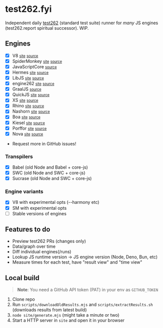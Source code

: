 # test262.fyi
Independent daily [test262](https://github.com/tc39/test262) (standard test suite) runner for *many* JS engines (test262.report spiritual successor). WIP.

## Engines
- [X] V8 <small>[site](https://v8.dev)</small> <small>[source](https://chromium.googlesource.com/v8/v8.git)</small>
- [X] SpiderMonkey <small>[site](https://spidermonkey.dev)</small> <small>[source](https://hg.mozilla.org/mozilla-central/file/tip/js)</small>
- [X] JavaScriptCore <small>[source](https://github.com/WebKit/WebKit/tree/main/Source/JavaScriptCore)</small>
- [X] Hermes <small>[site](https://hermesengine.dev)</small> <small>[source](https://github.com/facebook/hermes)</small>
- [X] LibJS <small>[site](https://libjs.dev)</small> <small>[source](https://github.com/SerenityOS/serenity/tree/master/Userland/Libraries/LibJS)</small>
- [X] engine262 <small>[site](https://engine262.js.org)</small> <small>[source](https://github.com/engine262/engine262)</small>
- [X] GraalJS <small>[source](https://github.com/oracle/graaljs)</small>
- [X] QuickJS <small>[site](https://bellard.org/quickjs/)</small> <small>[source](https://github.com/bellard/quickjs)</small>
- [X] XS <small>[site](https://www.moddable.com/)</small> <small>[source](https://github.com/Moddable-OpenSource/moddable)</small>
- [X] Rhino <small>[site](https://mozilla.github.io/rhino/)</small> <small>[source](https://github.com/mozilla/rhino)</small>
- [X] Nashorn <small>[site](https://openjdk.org/projects/nashorn/)</small> <small>[source](https://github.com/openjdk/nashorn)</small>
- [X] Boa <small>[site](https://boajs.dev/)</small> <small>[source](https://github.com/boa-dev/boa)</small>
- [X] Kiesel <small>[site](https://kiesel.dev)</small> <small>[source](https://codeberg.org/kiesel-js/kiesel)</small>
- [X] Porffor <small>[site](https://porffor.dev)</small> <small>[source](https://github.com/CanadaHonk/porffor)</small>
- [X] Nova <small>[site](https://trynova.dev)</small> <small>[source](https://github.com/trynova/nova)</small>
- Request more in GitHub issues!

### Transpilers
- [X] Babel (old Node and Babel + core-js)
- [X] SWC (old Node and SWC + core-js)
- [X] Sucrase (old Node and SWC + core-js)

### Engine variants
- [X] V8 with experimental opts (--harmony etc)
- [X] SM with experimental opts
- [ ] Stable versions of engines

## Features to do
- Preview test262 PRs (changes only)
- Data/graph over time
- Diff individual engines(/runs)
- Lookup JS runtime version -> JS engine version (Node, Deno, Bun, etc)
- Measure times for each test, have "result view" and "time view"

## Local build
> **Note**:
> You need a GitHub API token (PAT) in your env as `GITHUB_TOKEN`

1. Clone repo
2. Run `scripts/downloadOldResults.mjs` and `scripts/extractResults.sh` (downloads results from latest build)
3. `node site/generate.mjs` (might take a minute or two)
4. Start a HTTP server in `site` and open it in your browser
